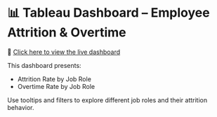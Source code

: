 # 📊 Tableau Dashboard – Employee Attrition & Overtime

🔗 [Click here to view the live dashboard](https://public.tableau.com/views/JobRolevs_AttritionOvertime/JobRolevs_AttritionOvertime)

This dashboard presents:
- Attrition Rate by Job Role
- Overtime Rate by Job Role

Use tooltips and filters to explore different job roles and their attrition behavior.
